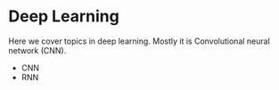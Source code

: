 # Deep Learning

Here we cover topics in deep learning. Mostly it is Convolutional neural network (CNN).

- CNN
- RNN
